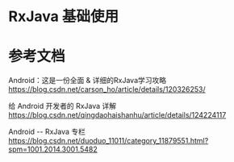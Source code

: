 # RxJava 基础使用

# 参考文档
Android：这是一份全面 & 详细的RxJava学习攻略  
https://blog.csdn.net/carson_ho/article/details/120326253/  

给 Android 开发者的 RxJava 详解  
https://blog.csdn.net/qingdaohaishanhu/article/details/124224117  

Android -- RxJava 专栏  
https://blog.csdn.net/duoduo_11011/category_11879551.html?spm=1001.2014.3001.5482  